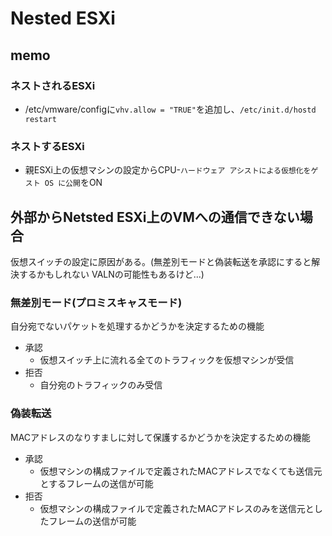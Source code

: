 # Nested ESXi
## memo
### ネストされるESXi
- /etc/vmware/configに`vhv.allow = "TRUE"`を追加し、`/etc/init.d/hostd restart`

### ネストするESXi
- 親ESXi上の仮想マシンの設定からCPU-`ハードウェア アシストによる仮想化をゲスト OS に公開`をON

## 外部からNetsted ESXi上のVMへの通信できない場合
仮想スイッチの設定に原因がある。(無差別モードと偽装転送を承認にすると解決するかもしれない VALNの可能性もあるけど...)
### 無差別モード(プロミスキャスモード)
自分宛でないパケットを処理するかどうかを決定するための機能
- 承認
  - 仮想スイッチ上に流れる全てのトラフィックを仮想マシンが受信
- 拒否
  - 自分宛のトラフィックのみ受信

### 偽装転送
MACアドレスのなりすましに対して保護するかどうかを決定するための機能
- 承認
  - 仮想マシンの構成ファイルで定義されたMACアドレスでなくても送信元とするフレームの送信が可能
- 拒否
  - 仮想マシンの構成ファイルで定義されたMACアドレスのみを送信元としたフレームの送信が可能
